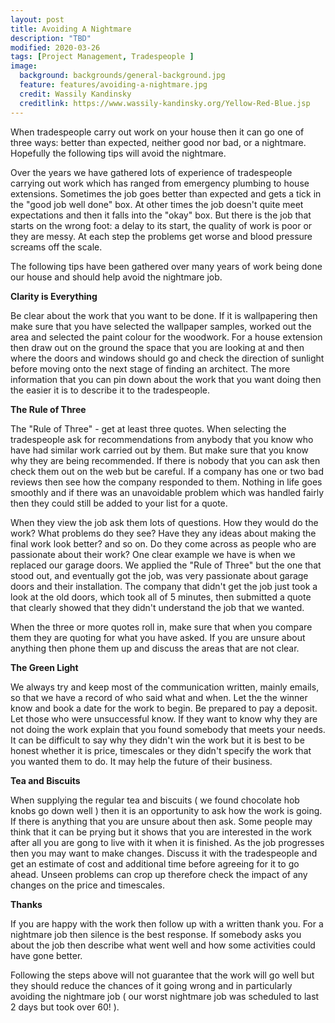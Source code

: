 ```yaml
---
layout: post
title: Avoiding A Nightmare
description: "TBD"
modified: 2020-03-26
tags: [Project Management, Tradespeople ]
image:
  background: backgrounds/general-background.jpg
  feature: features/avoiding-a-nightmare.jpg
  credit: Wassily Kandinsky
  creditlink: https://www.wassily-kandinsky.org/Yellow-Red-Blue.jsp
---
```


When tradespeople carry out work on your house then it can go one of three ways: better than expected, neither good nor bad, or a nightmare. Hopefully the following tips will avoid the nightmare.

Over the years we have gathered lots of experience of tradespeople carrying out work which has ranged from emergency plumbing to house extensions. Sometimes the job goes better than expected and gets a tick in the "good job well done" box. At other times the job doesn't quite meet expectations and then it falls into the "okay" box. But there is the job that starts on the wrong foot: a delay to its start, the quality of work is poor or they are messy. At each step the problems get worse and blood pressure screams off the scale.

The following tips have been gathered over many years of work being done our house and should help avoid the nightmare job.

<b>Clarity is Everything</b>

Be clear about the work that you want to be done. If it is wallpapering then make sure that you have selected the wallpaper samples, worked out the area and selected the paint colour for the woodwork. For a house extension then draw out on the ground the space that you are looking at and then where the doors and windows should go and check the direction of sunlight before moving onto the next stage of finding an architect.  The more information that you can pin down about the work that you want doing then the easier it is to describe it to the tradespeople.

<b>The Rule of Three</b>

The "Rule of Three" - get at least three quotes. When selecting the tradespeople ask for recommendations from anybody that you know who have had similar work carried out by them.  But make sure that you know why they are being recommended.  If there is nobody that you can ask then check them out on the web but be careful. If a company has one or two bad reviews then see how the company responded to them. Nothing in life goes smoothly and if there was an unavoidable problem which was handled fairly then they could still be added to your list for a quote.

When they view the job ask them lots of questions.  How they would do the work? What problems do they see? Have they any ideas about making the final work look better? and so on. Do they come across as people who are passionate about their work? One clear example we have is when we replaced our garage doors. We applied the "Rule of Three" but the one that stood out, and eventually got the job, was very passionate about garage doors and their installation.  The company that didn't get the job just took a look at the old doors, which took all of 5 minutes, then submitted a quote that clearly showed that they didn't understand the job that we wanted.

When the three or more quotes roll in, make sure that when you compare them they are quoting for what you have asked.  If you are unsure about anything then phone them up and discuss the areas that are not clear.

<b>The Green Light</b>

We always try and keep most of the communication written, mainly emails, so that we have a record of who said what and when. Let the the winner know and book a date for the work to begin. Be prepared to pay a deposit. Let those who were unsuccessful know. If they want to know why they are not doing the work explain that you found somebody that meets your needs. It can be difficult to say why they didn't win the work but it is best to be honest whether it is price, timescales or they didn't specify the work that you wanted them to do. It may help the future of their business.

<b>Tea and Biscuits</b>

When supplying the regular tea and biscuits ( we found chocolate hob knobs go down well ) then it is an opportunity to ask how the work is going. If there is anything that you are unsure about then ask.   Some people may think that it can be prying but it shows that you are interested in the work after all you are gong to live with it when it is finished. As the job progresses then you may want to make changes.  Discuss it with the tradespeople and get an estimate of cost and additional time before agreeing for it to go ahead. Unseen problems can crop up therefore check the impact of any changes on the price and timescales.

<b>Thanks</b>

If you are happy with the work then follow up with a written thank you.  For a nightmare job  then silence is the best response. If somebody asks you about the job then describe what went well and how some activities could have gone better.

Following the steps above will not guarantee that the work will go well but they should reduce the chances of it going wrong and in particularly avoiding the nightmare job ( our worst nightmare job was scheduled to last 2 days but took over 60! ).
